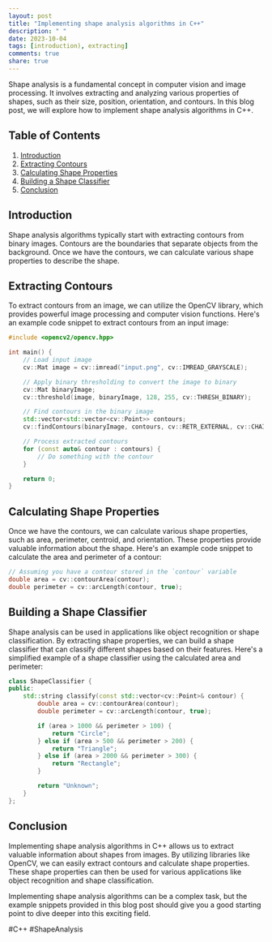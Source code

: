 ```yaml
---
layout: post
title: "Implementing shape analysis algorithms in C++"
description: " "
date: 2023-10-04
tags: [introduction), extracting]
comments: true
share: true
---
```


Shape analysis is a fundamental concept in computer vision and image processing. It involves extracting and analyzing various properties of shapes, such as their size, position, orientation, and contours. In this blog post, we will explore how to implement shape analysis algorithms in C++.

## Table of Contents
1. [Introduction](#introduction)
2. [Extracting Contours](#extracting-contours)
3. [Calculating Shape Properties](#calculating-shape-properties)
4. [Building a Shape Classifier](#building-a-shape-classifier)
5. [Conclusion](#conclusion)

## Introduction

Shape analysis algorithms typically start with extracting contours from binary images. Contours are the boundaries that separate objects from the background. Once we have the contours, we can calculate various shape properties to describe the shape.

## Extracting Contours

To extract contours from an image, we can utilize the OpenCV library, which provides powerful image processing and computer vision functions. Here's an example code snippet to extract contours from an input image:

```cpp
#include <opencv2/opencv.hpp>

int main() {
    // Load input image
    cv::Mat image = cv::imread("input.png", cv::IMREAD_GRAYSCALE);

    // Apply binary thresholding to convert the image to binary
    cv::Mat binaryImage;
    cv::threshold(image, binaryImage, 128, 255, cv::THRESH_BINARY);

    // Find contours in the binary image
    std::vector<std::vector<cv::Point>> contours;
    cv::findContours(binaryImage, contours, cv::RETR_EXTERNAL, cv::CHAIN_APPROX_SIMPLE);

    // Process extracted contours
    for (const auto& contour : contours) {
        // Do something with the contour
    }

    return 0;
}
```

## Calculating Shape Properties

Once we have the contours, we can calculate various shape properties, such as area, perimeter, centroid, and orientation. These properties provide valuable information about the shape. Here's an example code snippet to calculate the area and perimeter of a contour:

```cpp
// Assuming you have a contour stored in the `contour` variable
double area = cv::contourArea(contour);
double perimeter = cv::arcLength(contour, true);
```

## Building a Shape Classifier

Shape analysis can be used in applications like object recognition or shape classification. By extracting shape properties, we can build a shape classifier that can classify different shapes based on their features. Here's a simplified example of a shape classifier using the calculated area and perimeter:

```cpp
class ShapeClassifier {
public:
    std::string classify(const std::vector<cv::Point>& contour) {
        double area = cv::contourArea(contour);
        double perimeter = cv::arcLength(contour, true);

        if (area > 1000 && perimeter > 100) {
            return "Circle";
        } else if (area > 500 && perimeter > 200) {
            return "Triangle";
        } else if (area > 2000 && perimeter > 300) {
            return "Rectangle";
        }

        return "Unknown";
    }
};
```

## Conclusion

Implementing shape analysis algorithms in C++ allows us to extract valuable information about shapes from images. By utilizing libraries like OpenCV, we can easily extract contours and calculate shape properties. These shape properties can then be used for various applications like object recognition and shape classification.

Implementing shape analysis algorithms can be a complex task, but the example snippets provided in this blog post should give you a good starting point to dive deeper into this exciting field.

\#C++ #ShapeAnalysis